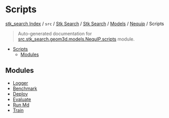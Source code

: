 # Scripts

[stk_search Index](../../../../../../README.md#stk_search-index) / `src` / [Stk Search](../../../../index.md#stk-search) / [Stk Search](../../../../index.md#stk-search) / [Models](../../index.md#models) / [Nequip](../index.md#nequip) / Scripts

> Auto-generated documentation for [src.stk_search.geom3d.models.NequIP.scripts](https://github.com/mohammedazzouzi15/STK_search/blob/main/src/stk_search/geom3d/models/NequIP/scripts/__init__.py) module.

- [Scripts](#scripts)
  - [Modules](#modules)

## Modules

- [Logger](./_logger.md)
- [Benchmark](./benchmark.md)
- [Deploy](./deploy.md)
- [Evaluate](./evaluate.md)
- [Run Md](./run_md.md)
- [Train](./train.md)
